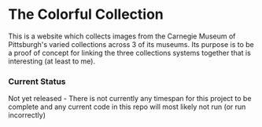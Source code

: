 # The Colorful Collection

This is a website which collects images from the Carnegie Museum of Pittsburgh's varied collections across 3 of its museums.  Its purpose is to be a proof of concept for linking the three collections systems together that is interesting (at least to me).

### Current Status

Not yet released - There is not currently any timespan for this project to be complete and any current code in this repo will most likely not run (or run incorrectly)
